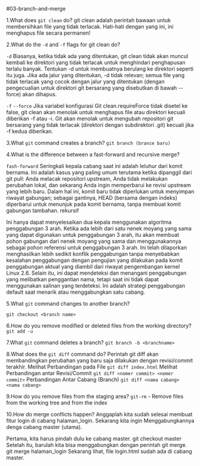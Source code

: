#03-branch-and-merge

1.What does `git clean` do?
git clean adalah perintah bawaan untuk membersihkan file yang tidak terlacak. Hati-hati dengan yang ini, ini menghapus file secara permanen!

2.What do the `-d` and `-f` flags for git clean do?

`-d`
Biasanya, ketika tidak ada <path> yang ditentukan, git clean tidak akan muncul kembali ke direktori yang tidak terlacak untuk menghindari penghapusan terlalu banyak. Tentukan -d untuk membuatnya berulang ke direktori seperti itu juga. Jika ada jalur yang ditentukan, -d tidak relevan; semua file yang tidak terlacak yang cocok dengan jalur yang ditentukan (dengan pengecualian untuk direktori git bersarang yang disebutkan di bawah --force) akan dihapus.

`-f`
`--force`
Jika variabel konfigurasi Git clean.requireForce tidak disetel ke false, git clean akan menolak untuk menghapus file atau direktori kecuali diberikan -f atau -i. Git akan menolak untuk mengubah repositori git bersarang yang tidak terlacak (direktori dengan subdirektori .git) kecuali jika -f kedua diberikan.

3.What `git` command creates a branch?
`git branch (brance baru)`

4.What is the difference between a fast-forward and recursive merge?

`fash-forward`
Seringkali kepala cabang saat ini adalah leluhur dari komit bernama. Ini adalah kasus yang paling umum terutama ketika dipanggil dari git pull: Anda melacak repositori upstream, Anda tidak melakukan perubahan lokal, dan sekarang Anda ingin memperbarui ke revisi upstream yang lebih baru. Dalam hal ini, komit baru tidak diperlukan untuk menyimpan riwayat gabungan; sebagai gantinya, HEAD (bersama dengan indeks) diperbarui untuk menunjuk pada komit bernama, tanpa membuat komit gabungan tambahan.
rekursif

Ini hanya dapat menyelesaikan dua kepala menggunakan algoritma penggabungan 3 arah. Ketika ada lebih dari satu nenek moyang yang sama yang dapat digunakan untuk penggabungan 3 arah, itu akan membuat pohon gabungan dari nenek moyang yang sama dan menggunakannya sebagai pohon referensi untuk penggabungan 3 arah. Ini telah dilaporkan menghasilkan lebih sedikit konflik penggabungan tanpa menyebabkan kesalahan penggabungan dengan pengujian yang dilakukan pada komit penggabungan aktual yang diambil dari riwayat pengembangan kernel Linux 2.6. Selain itu, ini dapat mendeteksi dan menangani penggabungan yang melibatkan penggantian nama, tetapi saat ini tidak dapat menggunakan salinan yang terdeteksi. Ini adalah strategi penggabungan default saat menarik atau menggabungkan satu cabang.

5.What `git` command changes to another branch?

`git checkout <branch name>`

6.How do you remove modified or deleted files from the working directory?
`git add -u`

7.What `git` command deletes a branch?
`git branch -b <branchname>`

8.What does the `git diff` command do?
Perintah git diff akan membandingkan perubahan yang baru saja dilakukan dengan revisi/commit terakhir.
Melihat Perbandingan pada File
`git diff index.html`
Melihat Perbandingan antar Revisi/Commit
`git diff <nomer commit> <nomer commit>`
Perbandingan Antar Cabang (Branch)
`git diff <nama cabang> <nama cabang>`

9.How do you remove files from the staging area?
`git-rm` - Remove files from the working tree and from the index

10.How do merge conflicts happen?
Anggaplah kita sudah selesai membuat fitur login di cabang halaman_login. Sekarang kita ingin Menggabungkannya denga cabang master (utama).

Pertama, kita harus pindah dulu ke cabang master.
git checkout master
Setelah itu, barulah kita bisa menggabungkan dengan perintah git merge.
git merge halaman_login
Sekarang lihat, file login.html sudah ada di cabang master.